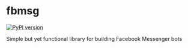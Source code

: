 # fbmsg
[![PyPI version](https://badge.fury.io/py/fbmmsg.svg)](https://badge.fury.io/py/fbmmsg)

Simple but yet functional library for building Facebook Messenger bots